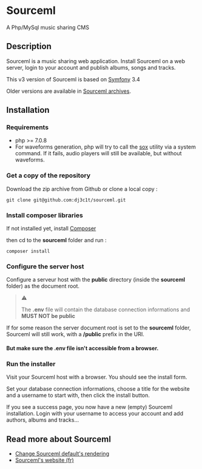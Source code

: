 # Sourceml

A Php/MySql music sharing CMS

## Description

Sourceml is a music sharing web application. Install Sourceml on a web server,
login to your account and publish albums, songs and tracks.

This v3 version of Sourceml is based on [Symfony](https://symfony.com/) 3.4

Older versions are available in [Sourceml archives](http://www.sourceml.com/archives/).

## Installation

### Requirements

* php >= 7.0.8
* For waveforms generation, php will try to call the [sox](http://sox.sourceforge.net)
utility via a system command. If it fails, audio players will still be available,
but without waveforms.

### Get a copy of the repository

Download the zip archive from Github or clone a local copy :

```shell
git clone git@github.com:dj3c1t/sourceml.git
```

### Install composer libraries

If not installed yet, install [Composer](https://getcomposer.org)

then cd to the **sourceml** folder and run :

```shell
composer install
```

### Configure the server host

Configure a serveur host with the **public** directory (inside the **sourceml**
folder) as the document root.

> :warning:
>
> The **.env** file will contain the database connection informations
> and **MUST NOT be public**
>


If for some reason the server document root is set to the **sourceml** folder,
Sourceml will still work, with a **/public** prefix in the URI.

#### But make sure the **.env** file isn't accessible from a browser.

### Run the installer

Visit your Sourceml host with a browser. You should see the install form.

Set your database connection informations, choose a title for the website and a
username to start with, then click the install button.

If you see a success page, you now have a new (empty) Sourceml installation.
Login with your username to access your account and add authors, albums and tracks...

## Read more about Sourceml

* [Change Sourceml default's rendering](docs/change.ui.md)
* [Sourceml's website (fr)](http://sourceml.com/)
